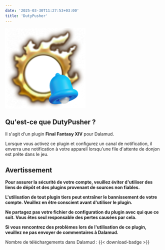 ```yaml
---
date: '2025-03-30T11:27:53+03:00'
title: 'DutyPusher'
---
```


![Logo](https://github.com/MorCherlf/FFXIVDutyPusher/blob/master/Resources/img/icon.png?raw=true)

## Qu'est-ce que DutyPusher ?

Il s'agit d'un plugin **Final Fantasy XIV** pour Dalamud.

Lorsque vous activez ce plugin et configurez un canal de notification, il enverra une notification à votre appareil lorsqu'une file d'attente de donjon est prête dans le jeu.

## Avertissement

**Pour assurer la sécurité de votre compte, veuillez éviter d'utiliser des liens de dépôt et des plugins provenant de sources non fiables.**

**L'utilisation de tout plugin tiers peut entraîner le bannissement de votre compte. Veuillez en être conscient avant d'utiliser le plugin.**

**Ne partagez pas votre fichier de configuration du plugin avec qui que ce soit. Vous êtes seul responsable des pertes causées par cela.**

**Si vous rencontrez des problèmes lors de l'utilisation de ce plugin, veuillez ne pas envoyer de commentaires à Dalamud.**

Nombre de téléchargements dans Dalamud : {{< download-badge >}}